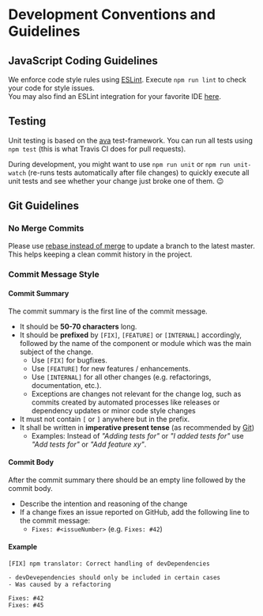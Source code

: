 # Development Conventions and Guidelines
## JavaScript Coding Guidelines
We enforce code style rules using [ESLint](https://eslint.org). Execute `npm run lint` to check your code for style issues.  
You may also find an ESLint integration for your favorite IDE [here](https://eslint.org/docs/user-guide/integrations).

## Testing
Unit testing is based on the [ava](https://github.com/avajs/ava) test-framework. You can run all tests using `npm test` (this is what Travis CI does for pull requests).

During development, you might want to use `npm run unit` or `npm run unit-watch` (re-runs tests automatically after file changes) to quickly execute all unit tests and see whether your change just broke one of them. 😉

## Git Guidelines
### No Merge Commits
Please use [rebase instead of merge](https://www.atlassian.com/git/tutorials/merging-vs-rebasing) to update a branch to the latest master. This helps keeping a clean commit history in the project.

### Commit Message Style
#### Commit Summary
The commit summary is the first line of the commit message.

- It should be **50-70 characters** long.
- It should be **prefixed** by `[FIX]`, `[FEATURE]` or `[INTERNAL]` accordingly, followed by the name of the component or module which was the main subject of the change.
    + Use `[FIX]` for bugfixes.
    + Use `[FEATURE]` for new features / enhancements.
    + Use `[INTERNAL]` for all other changes (e.g. refactorings, documentation, etc.).
    + Exceptions are changes not relevant for the change log, such as commits created by automated processes like releases or dependency updates or minor code style changes
- It must not contain `[` or `]` anywhere but in the prefix.
- It shall be written in **imperative present tense** (as recommended by [Git](https://git-scm.com/book/en/v2/Distributed-Git-Contributing-to-a-Project))  
    + Examples: Instead of *"Adding tests for"* or *"I added tests for"* use *"Add tests for"* or *"Add feature xy"*.

#### Commit Body
After the commit summary there should be an empty line followed by the commit body.

- Describe the intention and reasoning of the change
- If a change fixes an issue reported on GitHub, add the following line to the commit message:
    + `Fixes: #<issueNumber>` (e.g. `Fixes: #42`)

#### Example
```
[FIX] npm translator: Correct handling of devDependencies

- devDevependencies should only be included in certain cases
- Was caused by a refactoring

Fixes: #42
Fixes: #45
```
